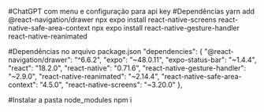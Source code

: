 #ChatGPT com menu e configuração para api key
#Dependências
yarn add @react-navigation/drawer
npx expo install react-native-screens react-native-safe-area-context
npx expo install react-native-gesture-handler react-native-reanimated

#Dependências no arquivo package.json
 "dependencies": {
    "@react-navigation/drawer": "^6.6.2",
    "expo": "~48.0.11",
    "expo-status-bar": "~1.4.4",
    "react": "18.2.0",
    "react-native": "0.71.6",
    "react-native-gesture-handler": "~2.9.0",
    "react-native-reanimated": "~2.14.4",
    "react-native-safe-area-context": "4.5.0",
    "react-native-screens": "~3.20.0"
  },
  
#Instalar a pasta node_modules
npm i
